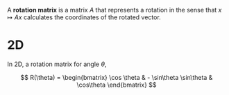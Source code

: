 A **rotation matrix** is a matrix $A$ that represents a rotation in the sense that $x \mapsto Ax$ calculates the coordinates of the rotated vector.

# 2D

In 2D, a rotation matrix for angle $\theta$,

$$
R(\theta) = \begin{bmatrix}
\cos \theta & - \sin\theta 
\sin\theta & \cos\theta
\end{bmatrix}
$$